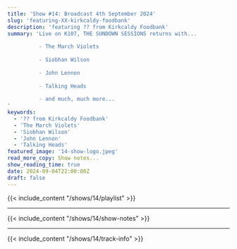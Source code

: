 ```yaml
---
title: 'Show #14: Broadcast 4th September 2024'
slug: 'featuring-XX-kirkcaldy-foodbank'
description: 'featuring ?? from Kirkcaldy Foodbank'
summary: 'Live on K107, THE SUNDOWN SESSIONS returns with...
 
          - The March Violets
                    
          - Siobhan Wilson
          
          - John Lennon
          
          - Talking Heads
          
          - and much, much more...
'
keywords:
  - '?? from Kirkcaldy Foodbank'
  - 'The March Violets'
  - 'Siobhan Wilson'
  - 'John Lennon'
  - 'Talking Heads'
featured_image: '14-show-logo.jpeg'
read_more_copy: Show notes...
show_reading_time: true
date: 2024-09-04T22:00:00Z
draft: false
---
```


{{< include_content "/shows/14/playlist" >}}

---

{{< include_content "/shows/14/show-notes" >}}

---

{{< include_content "/shows/14/track-info" >}}
